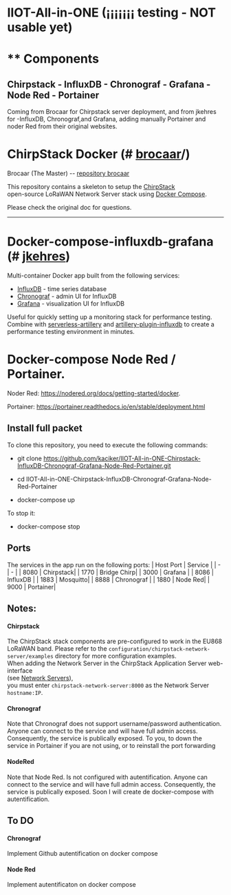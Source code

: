 # IIOT-All-in-ONE    (¡¡¡¡¡¡¡ testing - NOT usable yet)

# ** Components 

## Chirpstack - InfluxDB - Chronograf - Grafana - Node Red - Portainer
Coming from Brocaar for Chirpstack server deployment, and from jkehres for -InfluxDB, Chronograf,and Grafana, adding manually Portainer and noder Red from their original websites.

# ChirpStack Docker   (# [brocaar](https://github.com/brocaar/chirpstack-docker)/)
Brocaar (The Master) -- [repository brocaar](https://github.com/brocaar/chirpstack-docker)
  
This repository contains a skeleton to setup the [ChirpStack](https://www.chirpstack.io)  
open-source LoRaWAN Network Server stack using [Docker Compose](https://docs.docker.com/compose/).  
  
Please check the original doc for questions.
  __________________________________________


# Docker-compose-influxdb-grafana (# [jkehres](https://github.com/jkehres))

Multi-container Docker app built from the following services:

* [InfluxDB](https://github.com/influxdata/influxdb) - time series database
* [Chronograf](https://github.com/influxdata/chronograf) - admin UI for InfluxDB
* [Grafana](https://github.com/grafana/grafana) - visualization UI for InfluxDB

Useful for quickly setting up a monitoring stack for performance testing. Combine with [serverless-artillery](https://github.com/Nordstrom/serverless-artillery) and [artillery-plugin-influxdb](https://github.com/Nordstrom/artillery-plugin-influxdb) to create a performance testing environment in minutes.

  # Docker-compose Node Red / Portainer.
  
  Noder Red: https://nodered.org/docs/getting-started/docker.
  
  Portainer: https://portainer.readthedocs.io/en/stable/deployment.html
  
## Install full packet

To clone this repository, you need to execute the following commands:

- git clone https://github.com/kaciker/IIOT-All-in-ONE-Chirpstack-InfluxDB-Chronograf-Grafana-Node-Red-Portainer.git

- cd IIOT-All-in-ONE-Chirpstack-InfluxDB-Chronograf-Grafana-Node-Red-Portainer

- docker-compose up

To stop it:

- docker-compose stop

## Ports

The services in the app run on the following ports:
| Host Port | Service |
| - | - |
| 8080 | Chirpstack|
| 1770 | Bridge Chirp|
| 3000 | Grafana |
| 8086 | InfluxDB |
| 1883 | Mosquitto|
| 8888 | Chronograf |
| 1880 | Node Red|
| 9000 | Portainer|

**Notes:** 
-------------
#### Chirpstack  
The ChirpStack stack components are pre-configured to work in the EU868 LoRaWAN band. Please refer  to the `configuration/chirpstack-network-server/examples` directory for more configuration  examples.  
When adding the Network Server in the ChirpStack Application Server web-interface  
(see [Network Servers](https://www.chirpstack.io/application-server/use/network-servers/)),  
you must enter `chirpstack-network-server:8000` as the Network Server `hostname:IP`.
#### Chronograf
Note that Chronograf does not support username/password authentication. Anyone can connect to the service and will have full admin access. Consequently, the service is  publically exposed.
To you, to down the service in Portainer if you are not using, or to reinstall the port forwarding 
#### NodeRed
Note that Node Red. Is not configured with autentification. Anyone can connect to the service and will have full admin access. Consequently, the service is  publically exposed.
Soon I will create de docker-compose with autentification.


## To DO
#### Chronograf
Implement Github autentification on docker compose
#### Node Red
Implement autentificaton on docker compose

